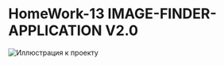 # HomeWork-13 IMAGE-FINDER-APPLICATION V2.0

![Иллюстрация к проекту](https://i.ibb.co/9WHbVjC/image-finder-app.jpg)


